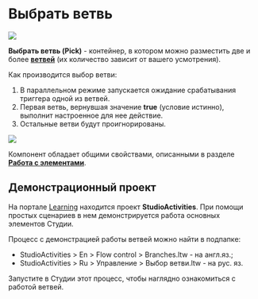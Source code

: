# Выбрать ветвь

![](../../resources/basic/logic/Выбрать-ветвь.png)

**Выбрать ветвь (Pick)** - контейнер, в котором можно разместить две и более [**ветвей**](https://docs.primo-rpa.ru/primo-rpa/g_elements/osnovnye-elementy/els_logic/el_logic_branch) (их количество зависит от вашего усмотрения). 

Как производится выбор ветви: 
1. В параллельном режиме запускается ожидание срабатывания триггера одной из ветвей.
2. Первая ветвь, вернувшая значение **true** (условие истинно), выполнит настроенное для нее действие.
3. Остальные ветви будут проигнорированы.

![](../../resources/basic/logic/pick-branch-2.png)

Компонент обладает общими свойствами, описанными в разделе  [**Работа с элементами**](https://docs.primo-rpa.ru/primo-rpa/primo-studio/process/elements).

## Демонстрационный проект

На портале [Learning](https://github.com/PrimoRPA/Learning) находится проект **StudioActivities**. При помощи простых сценариев в нем демонстрируется работа основных элементов Студии.

Процесс с демонстрацией работы ветвей можно найти в подпапке:
* StudioActivities > En > Flow control > Branches.ltw - на англ.яз.;
* StudioActivities > Ru > Управление > Выбор ветви.ltw - на рус. яз.

Запустите в Студии этот процесс, чтобы наглядно ознакомиться с работой ветвей.
